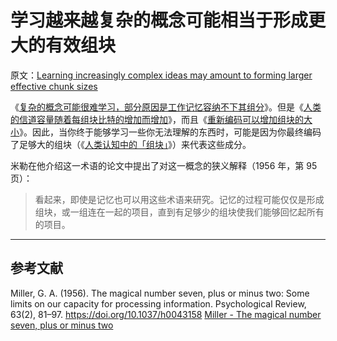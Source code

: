 # 学习越来越复杂的概念可能相当于形成更大的有效组块

原文：[Learning increasingly complex ideas may amount to forming larger effective chunk sizes](https://notes.andymatuschak.org/z8VFVdTR19snWjFMxnyNabBCbmeoWrQ287TdT)

《[复杂的概念可能很难学习，部分原因是工作记忆容纳不下其组分](https://notes.andymatuschak.org/z6eTZz16YRGs2PyWyc3qe1B9oJ7swmnCU54hZ)》。但是《[人类的信道容量随着每组块比特的增加而增加](https://notes.andymatuschak.org/z6ZFtY8UGPaF9uofckBB7HwK62pssJAUg8C91)》，而且《[重新编码可以增加组块的大小](https://notes.andymatuschak.org/z7Xn37Ji3L6J33QHSVgaKyrpj5sm6spcZ7gH7)》。因此，当你终于能够学习一些你无法理解的东西时，可能是因为你最终编码了足够大的组块（《[人类认知中的「组块」](https://notes.andymatuschak.org/z75gWU7QuiB5L3x6zFGLGQk3fVkuVJ6eKuEwP)》）来代表这些成分。

米勒在他介绍这一术语的论文中提出了对这一概念的狭义解释（1956 年，第 95 页）：

> 看起来，即使是记忆也可以用这些术语来研究。记忆的过程可能仅仅是形成组块，或一组连在一起的项目，直到有足够少的组块使我们能够回忆起所有的项目。

------

## 参考文献

Miller, G. A. (1956). The magical number seven, plus or minus two: Some limits on our capacity for processing information. Psychological Review, 63(2), 81–97. https://doi.org/10.1037/h0043158 [Miller - The magical number seven, plus or minus two](https://notes.andymatuschak.org/zjfsd9pyxWQAF3HU5k7RAXhRjJBqtMEGKK27)
